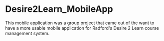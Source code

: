 Desire2Learn_MobileApp
======================

This mobile application was a group project that came out of the want to have a more usable mobile application for Radford's Desire 2 Learn course management system.